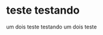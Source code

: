 <!-- TITLE: Teste -->
<!-- SUBTITLE: A quick summary of Teste -->

# teste testando
um dois teste testando um dois teste